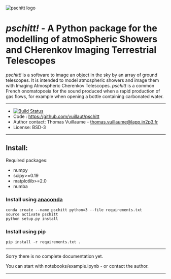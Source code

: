 ![pschitt logo](https://github.com/vuillaut/pschitt/wiki/images/logo_150x180.png)


# _pschitt!_ - A Python package for the modelling of atmoSpheric Showers and CHerenkov Imaging Terrestrial Telescopes

_pschitt!_ is a software to image an object in the sky by an array of ground telescopes.
It is intended to model atmospheric showers and image them with Imaging Atmospheric Cherenkov Telescopes.
_pschitt_ is a common French onomatopoeia for the sound produced when a rapid production of gas flows, for example when opening a bottle containing carbonated water.

-----


- [![Build Status](https://travis-ci.com/vuillaut/pschitt.svg?branch=master)](https://travis-ci.com/vuillaut/pschitt)
- Code : https://github.com/vuillaut/pschitt
- Author contact: Thomas Vuillaume - thomas.vuillaume@lapp.in2p3.fr
- License: BSD-3

-----

## Install:

Required packages: 
- numpy  
- scipy>=0.19    
- matplotlib>=2.0  
- numba  

### Install using [anaconda](https://www.anaconda.com)


```
conda create --name pschitt python=3 --file requirements.txt
source activate pschitt
python setup.py install
```

### Install using pip

```
pip install -r requirements.txt .
```


-----

Sorry there is no complete documentation yet.

You can start with notebooks/example.ipynb - or contact the author.

-----
